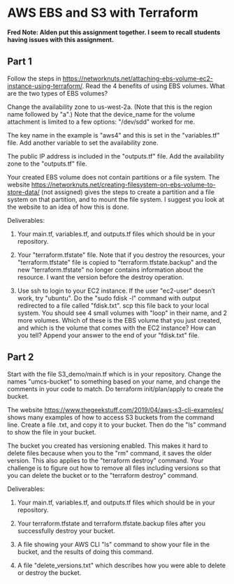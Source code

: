# AWS EBS and S3 with Terraform

**Fred Note: Alden put this assignment together. I seem to recall students
having issues with this assignment.**

## Part 1
Follow the steps in
https://networknuts.net/attaching-ebs-volume-ec2-instance-using-terraform/.
Read the 4 benefits of using EBS volumes.  What are the two types of EBS
volumes?

Change the availability zone to us-west-2a.  (Note that this is the region name
followed by "a".)  Note that the device_name for the volume attachment is
limited to a few options: "/dev/sdd" worked for me.

The key name in the example is "aws4" and this is set in the "variables.tf"
file.  Add another variable to set the availability zone.

The public IP address is included in the "outputs.tf" file.  Add the
availability zone to the "outputs.tf" file.

Your created EBS volume does not contain partitions or a file system.  The
website
https://networknuts.net/creating-filesystem-on-ebs-volume-to-store-data/ (not
assigned) gives the steps to create a partition and a file system on that
partition, and to mount the file system.  I suggest you look at the website to
an idea of how this is done. 

Deliverables:

1. Your main.tf, variables.tf, and outputs.tf files which should be in your
   repository.

2. Your "terraform.tfstate" file.  Note that if you destroy the resources, your
   "terraform.tfstate" file is copied to "terraform.tfstate.backup" and the new
   "terraform.tfstate" no longer contains   information about the resource.  I
   want the version before the destroy operation.

3. Use ssh to login to your EC2 instance.  If the user "ec2-user" doesn’t work,
   try "ubuntu".  Do the "sudo fdisk -l" command with output redirected to a
   file called "fdisk.txt".  scp this file back to your local system.   You
   should see 4 small volumes with "loop" in their name, and 2 more volumes.
   Which of these is the EBS volume that you just created, and which is the
   volume that comes with the EC2 instance?  How can you tell?  Append your
   answer to the end of your "fdisk.txt" file.

## Part 2

Start with the file S3_demo/main.tf which is in your repository.  Change the
names "umcs-bucket" to something based on your name, and change the comments in
your code to match.  Do terraform init/plan/apply to create the bucket.

The website https://www.thegeekstuff.com/2019/04/aws-s3-cli-examples/ shows
many examples of how to access S3 buckets from the command line.  Create a file
<yourname>.txt, and copy it to your bucket.  Then do the "ls" command to show
the file in your bucket.

The bucket you created has versioning enabled.  This makes it hard to delete
files because when you to the "rm" command, it saves the older version.  This
also applies to the "terraform destroy" command.  Your challenge is to figure
out how to remove all files including versions so that you can delete the
bucket or to the "terraform destroy" command.

Deliverables:

1. Your main.tf, variables.tf, and outputs.tf files which should be in your
   repository.

2. Your terraform.tfstate and terraform.tfstate.backup files after you
   successfully destroy your bucket.

3. A file showing your AWS CLI "ls" command to show your file in the bucket,
   and the results of doing this command.

4. A file "delete_versions.txt" which describes how you were able to delete or
   destroy the bucket.
